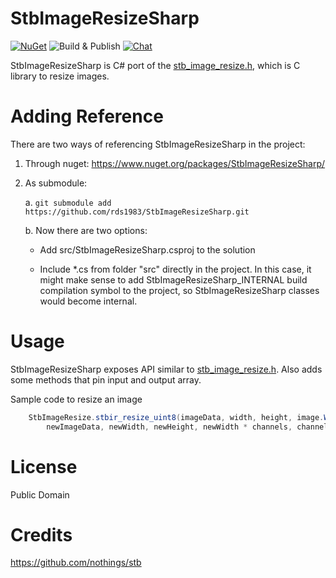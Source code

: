 # StbImageResizeSharp
[![NuGet](https://img.shields.io/nuget/v/StbImageResizeSharp.svg)](https://www.nuget.org/packages/StbImageResizeSharp/) 
![Build & Publish](https://github.com/rds1983/StbImageResizeSharp/workflows/Build%20&%20Publish/badge.svg)
[![Chat](https://img.shields.io/discord/628186029488340992.svg)](https://discord.gg/ZeHxhCY)

StbImageResizeSharp is C# port of the [stb_image_resize.h](https://github.com/nothings/stb/blob/master/stb_image_resize.h), which is C library to resize images.

# Adding Reference
There are two ways of referencing StbImageResizeSharp in the project:
1. Through nuget: https://www.nuget.org/packages/StbImageResizeSharp/
2. As submodule:
    
    a. `git submodule add https://github.com/rds1983/StbImageResizeSharp.git`
    
    b. Now there are two options:
       
      * Add src/StbImageResizeSharp.csproj to the solution
       
      * Include *.cs from folder "src" directly in the project. In this case, it might make sense to add StbImageResizeSharp_INTERNAL build compilation symbol to the project, so StbImageResizeSharp classes would become internal.
     
# Usage
StbImageResizeSharp exposes API similar to [stb_image_resize.h](https://github.com/nothings/stb/blob/master/stb_image_resize.h). 
Also adds some methods that pin input and output array.

Sample code to resize an image
```c# 
    StbImageResize.stbir_resize_uint8(imageData, width, height, image.Width * channels,
        newImageData, newWidth, newHeight, newWidth * channels, channels);
```

# License
Public Domain

# Credits
https://github.com/nothings/stb
